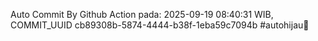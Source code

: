 Auto Commit By Github Action pada: 2025-09-19 08:40:31 WIB, COMMIT_UUID cb89308b-5874-4444-b38f-1eba59c7094b #autohijau🗿

